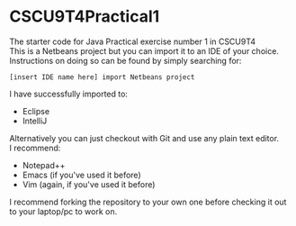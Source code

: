 # CSCU9T4Practical1
The starter code for Java Practical exercise number 1 in CSCU9T4  
This is a Netbeans project but you can import it to an IDE of your choice.  
Instructions on doing so can be found by simply searching for:
```
[insert IDE name here] import Netbeans project
```
I have successfully imported to:
- Eclipse
- IntelliJ

Alternatively you can just checkout with Git and use any plain text editor.  
I recommend:
- Notepad++
- Emacs (if you've used it before)
- Vim (again, if you've used it before)

I recommend forking the repository to your own one before checking it out to your laptop/pc to work on.
